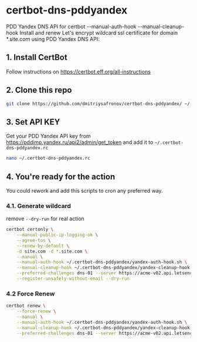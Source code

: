 # certbot-dns-pddyandex

PDD Yandex DNS API for certbot --manual-auth-hook --manual-cleanup-hook
Install and renew Let's encrypt wildcard ssl certificate for domain *.site.com using PDD Yandex DNS API:

## 1. Install CertBot

Follow instructions on <https://certbot.eff.org/all-instructions>

## 2. Clone this repo

```bash
git clone https://github.com/dmitriysafronov/certbot-dns-pddyandex/ ~/.certbot-dns-pddyandex && chmod -c +x ~/.certbot-dns-pddyandex/*.sh
```

## 3. Set API KEY

Get your PDD Yandex API key from <https://pddimp.yandex.ru/api2/admin/get_token> and add it to `~/.certbot-dns-pddyandex.rc`

```bash
nano ~/.certbot-dns-pddyandex.rc
```

## 4. You're ready for the action

You could rework and add this scripts to cron any preferred way.

### 4.1. Generate wildcard

remove `--dry-run` for real action

```bash
certbot certonly \
    --manual-public-ip-logging-ok \
    --agree-tos \
    --renew-by-default \
    -d site.com -d *.site.com \
    --manual \
    --manual-auth-hook ~/.certbot-dns-pddyandex/yandex-auth-hook.sh \
    --manual-cleanup-hook ~/.certbot-dns-pddyandex/yandex-cleanup-hook.sh \
    --preferred-challenges dns-01 --server https://acme-v02.api.letsencrypt.org/directory \
    --register-unsafely-without-email --dry-run
```

### 4.2 Force Renew

```bash
certbot renew \
    --force-renew \
    --manual \
    --manual-auth-hook ~/.certbot-dns-pddyandex/yandex-auth-hook.sh \
    --manual-cleanup-hook ~/.certbot-dns-pddyandex/yandex-cleanup-hook.sh \
    --preferred-challenges dns-01 --server https://acme-v02.api.letsencrypt.org/directory
```
